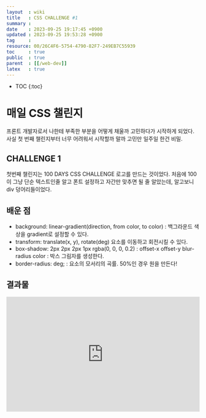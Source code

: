 ```yaml
---
layout  : wiki
title   : CSS CHALLENGE #1 
summary : 
date    : 2023-09-25 19:17:45 +0900
updated : 2023-09-25 19:53:28 +0900
tag     : 
resource: 00/26C4F6-5754-4790-82F7-249EB7C55939
toc     : true
public  : true
parent  : [[/web-dev]] 
latex   : true 
---
```

* TOC
{:toc}

# 매일 CSS 챌린지 

프론트 개발자로서 나한테 부족한 부분을 어떻게 채울까 고민하다가 시작하게 되었다. 사실 첫 번째 챌린지부터 너무 어려워서 시작할까 말까 고민만 일주일 한건 비밀.

## CHALLENGE 1
첫번째 챌린지는 100 DAYS CSS CHALLENGE 로고를 만드는 것이었다. 처음에 100이 그냥 단순 텍스트인줄 알고 폰트 설정하고 자간만 맞추면 될 줄 알았는데, 알고보니 div 덩어리들이었다. 

## 배운 점

- background: linear-gradient(direction, from color, to color) : 백그라운드 색상을 gradient로 설정할 수 있다.
- transform: translate(x, y), rotate(deg) 요소를 이동하고 회전시킬 수 있다.
- box-shadow: 2px 2px 2px 1px rgba(0, 0, 0, 0.2) : offset-x offset-y blur-radius color : 박스 그림자를 생성한다.
- border-radius: deg; : 요소의 모서리의 곡률. 50%인 경우 원을 만든다! 


## 결과물 
<iframe height="300" style="width: 100%;" scrolling="no" title="CSS CHALLENGE 1" src="https://codepen.io/sunghyuk/embed/MWZVbqM?default-tab=" frameborder="no" loading="lazy" allowtransparency="true" allowfullscreen="true">
  See the Pen <a href="https://codepen.io/sunghyuk/pen/MWZVbqM">
  CSS CHALLENGE 1</a> by sunghyuk (<a href="https://codepen.io/sunghyuk">@sunghyuk</a>)
  on <a href="https://codepen.io">CodePen</a>.
</iframe>
